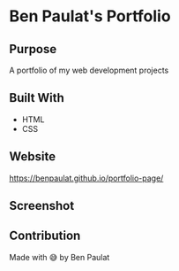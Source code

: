 # Ben Paulat's Portfolio

## Purpose
A portfolio of my web development projects

## Built With
* HTML
* CSS

## Website
https://benpaulat.github.io/portfolio-page/

## Screenshot


## Contribution
Made with 😅 by Ben Paulat